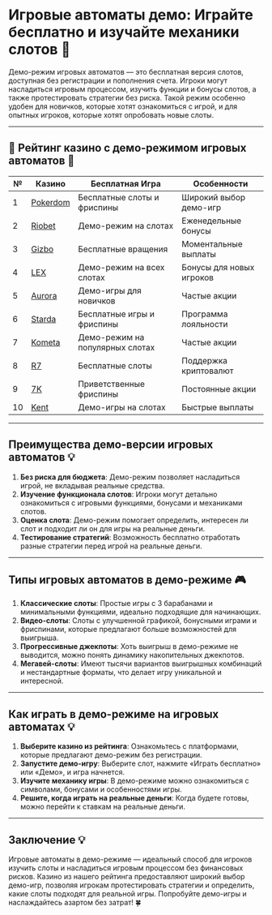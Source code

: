 # Игровые автоматы демо: Играйте бесплатно и изучайте механики слотов 🎰

Демо-режим игровых автоматов — это бесплатная версия слотов, доступная без регистрации и пополнения счета. Игроки могут насладиться игровым процессом, изучить функции и бонусы слотов, а также протестировать стратегии без риска. Такой режим особенно удобен для новичков, которые хотят ознакомиться с игрой, и для опытных игроков, которые хотят опробовать новые слоты.

---

## 🎲 Рейтинг казино с демо-режимом игровых автоматов 🎲

| №  | Казино                                                                                  | Бесплатная Игра             | Особенности                      |
|----|----------------------------------------------------------------------------------------|------------------------------|----------------------------------|
| 1  | [Pokerdom](https://brandplay.link/4k77v2yx)                                            | Бесплатные слоты и фриспины | Широкий выбор демо-игр           |
| 2  | [Riobet](https://brandplay.link/7xBLTPyj)                                              | Демо-режим на слотах         | Еженедельные бонусы              |
| 3  | [Gizbo](https://brandplay.link/bprXw4YV)                                               | Бесплатные вращения          | Моментальные выплаты             |
| 4  | [LEX](https://brandplay.link/zW4hdDFV)                                                 | Демо-режим на всех слотах    | Бонусы для новых игроков         |
| 5  | [Aurora](https://10trafic-stat2.com/click/668546556bcc6313411604bd/6766/13032/subaccount) | Демо-игры для новичков       | Частые акции                     |
| 6  | [Starda](https://brandplay.link/fB7xwRFL)                                              | Бесплатные игры и фриспины   | Программа лояльности             |
| 7  | [Kometa](https://brandplay.link/8ZymQJV8)                                              | Демо-режим на популярных слотах | Частые акции                 |
| 8  | [R7](https://brandplay.link/bMd3Yjsw)                                                  | Бесплатные слоты             | Поддержка криптовалют            |
| 9  | [7K](https://brandplay.link/BvQyFShp)                                                  | Приветственные фриспины      | Постоянные акции                 |
| 10 | [Kent](https://brandplay.link/Fv2WP3js)                                                | Демо-игры на слотах          | Быстрые выплаты                  |

---

## Преимущества демо-версии игровых автоматов 💡

1. **Без риска для бюджета**: Демо-режим позволяет насладиться игрой, не вкладывая реальные средства.
2. **Изучение функционала слотов**: Игроки могут детально ознакомиться с игровыми функциями, бонусами и механиками слотов.
3. **Оценка слота**: Демо-режим помогает определить, интересен ли слот и подходит ли он для игры на реальные деньги.
4. **Тестирование стратегий**: Возможность бесплатно отработать разные стратегии перед игрой на реальные деньги.

---

## Типы игровых автоматов в демо-режиме 🎮

1. **Классические слоты**: Простые игры с 3 барабанами и минимальными функциями, идеально подходящие для начинающих.
2. **Видео-слоты**: Слоты с улучшенной графикой, бонусными играми и фриспинами, которые предлагают больше возможностей для выигрыша.
3. **Прогрессивные джекпоты**: Хоть выигрыш в демо-режиме не выводится, можно понять динамику накопительных джекпотов.
4. **Мегавей-слоты**: Имеют тысячи вариантов выигрышных комбинаций и нестандартные форматы, что делает игру уникальной и интересной.

---

## Как играть в демо-режиме на игровых автоматах 💡

1. **Выберите казино из рейтинга**: Ознакомьтесь с платформами, которые предлагают демо-режим без регистрации.
2. **Запустите демо-игру**: Выберите слот, нажмите «Играть бесплатно» или «Демо», и игра начнется.
3. **Изучите механику игры**: В демо-режиме можно ознакомиться с символами, бонусами и особенностями игры.
4. **Решите, когда играть на реальные деньги**: Когда будете готовы, можно перейти к ставкам на реальные деньги.

---

## Заключение 💡

Игровые автоматы в демо-режиме — идеальный способ для игроков изучить слоты и насладиться игровым процессом без финансовых рисков. Казино из нашего рейтинга предоставляют широкий выбор демо-игр, позволяя игрокам протестировать стратегии и определить, какие слоты подходят для реальной игры. Попробуйте демо-игры и наслаждайтесь азартом без затрат! 🍀
